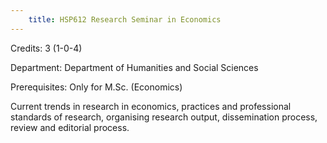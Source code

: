 ```yaml
---
    title: HSP612 Research Seminar in Economics
---
```

Credits: 3 (1-0-4)

Department: Department of Humanities and Social Sciences

Prerequisites: Only for M.Sc. (Economics)

Current trends in research in economics, practices and professional standards of research, organising research output, dissemination process, review and editorial process.